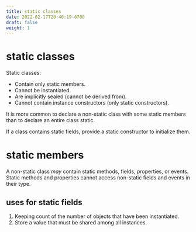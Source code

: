 ```yaml
---
title: static classes
date: 2022-02-17T20:46:19-0700
draft: false
weight: 1
---
```


# static classes
Static classes:
- Contain only static members.
- Cannot be instantiated.
- Are implicitly sealed (cannot be derived from).
- Cannot contain instance constructors (only static constructors).

It is more common to declare a non-static class with some static members than to declare an entire class static.

If a class contains static fields, provide a static constructor to initialize them.

# static members
A non-static class *may* contain static methods, fields, properties, or events.
Static methods and properties cannot access non-static fields and events in their type.

## uses for static fields
1.  Keeping count of the number of objects that have been instantiated.
2.  Store a value that must be shared among all instances.
